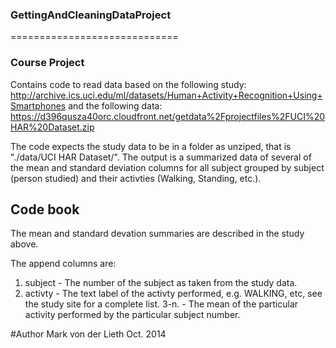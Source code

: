 ### GettingAndCleaningDataProject
=============================

### Course Project
Contains code to read data based on the following study:
http://archive.ics.uci.edu/ml/datasets/Human+Activity+Recognition+Using+Smartphones
and the following data:
https://d396qusza40orc.cloudfront.net/getdata%2Fprojectfiles%2FUCI%20HAR%20Dataset.zip

The code expects the study data to be in a folder as unziped, that is "./data/UCI HAR Dataset/".
The output is a summarized data of several of the mean and standard deviation columns for all subject grouped by subject (person studied) and their activties (Walking, Standing, etc.).

## Code book
The mean and standard devation summaries are described in the study above.

The append columns are:
1.  subject - The number of the subject as taken from the study data.
2.  activty - The text label of the activty performed, e.g. WALKING, etc, see the study site for a complete list.
3-n.    <mean values for columns> - The mean of the particular activity performed by the particular subject number.

#Author
Mark von der Lieth
Oct. 2014